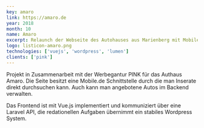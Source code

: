 ```yaml
---
key: amaro
link: https://amaro.de
year: 2018
month: 10
name: Amaro
excerpt: Relaunch der Webseite des Autohauses aus Marienberg mit Mobile.de Schnittstelle
logo: listicon-amaro.png
technologies: ['vuejs', 'wordpress', 'lumen']
clients: ['pink']
---
```


Projekt in Zusammenarbeit mit der Werbegantur PINK für das Authaus Amaro. Die Seite besitzt eine Mobile.de Schnittstelle durch die man Inserate direkt durchsuchen kann. Auch kann man angebotene Autos im Backend verwalten.

Das Frontend ist mit Vue.js implementiert und kommuniziert über eine Laravel API, die redationellen Aufgaben übernimmt ein stabiles Wordpress System.
